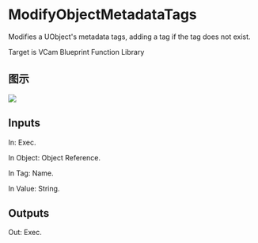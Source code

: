# ModifyObjectMetadataTags

Modifies a UObject's metadata tags, adding a tag if the tag does not exist.

Target is VCam Blueprint Function Library

## 图示

![]($-20221218-21254963.png)

## Inputs

In: Exec.

In Object: Object Reference.

In Tag: Name.

In Value: String.  

## Outputs

Out: Exec.


